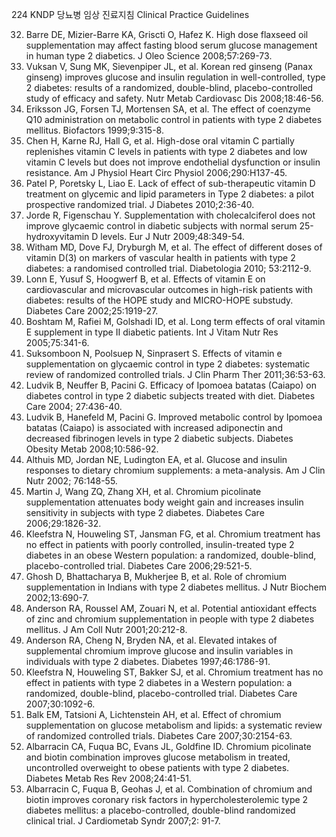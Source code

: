 224
KNDP 당뇨병 임상 진료지침 Clinical Practice Guidelines

32. Barre DE, Mizier-Barre KA, Griscti O, Hafez K. High dose flaxseed oil supplementation may affect fasting blood serum glucose management in human type 2 diabetics. J Oleo Science 2008;57:269-73.
33. Vuksan V, Sung MK, Sievenpiper JL, et al. Korean red ginseng (Panax ginseng) improves glucose and insulin regulation in well-controlled, type 2 diabetes: results of a randomized, double-blind, placebo-controlled study of efficacy and safety. Nutr Metab Cardiovasc Dis 2008;18:46-56.
34. Eriksson JG, Forsen TJ, Mortensen SA, et al. The effect of coenzyme Q10 administration on metabolic control in patients with type 2 diabetes mellitus. Biofactors 1999;9:315-8.
35. Chen H, Karne RJ, Hall G, et al. High-dose oral vitamin C partially replenishes vitamin C levels in patients with type 2 diabetes and low vitamin C levels but does not improve endothelial dysfunction or insulin resistance. Am J Physiol Heart Circ Physiol 2006;290:H137-45.
36. Patel P, Poretsky L, Liao E. Lack of effect of sub-therapeutic vitamin D treatment on glycemic and lipid parameters in Type 2 diabetes: a pilot prospective randomized trial. J Diabetes 2010;2:36-40.
37. Jorde R, Figenschau Y. Supplementation with cholecalciferol does not improve glycaemic control in diabetic subjects with normal serum 25-hydroxyvitamin D levels. Eur J Nutr 2009;48:349-54.
38. Witham MD, Dove FJ, Dryburgh M, et al. The effect of different doses of vitamin D(3) on markers of vascular health in patients with type 2 diabetes: a randomised controlled trial. Diabetologia 2010; 53:2112-9.
39. Lonn E, Yusuf S, Hoogwerf B, et al. Effects of vitamin E on cardiovascular and microvascular outcomes in high-risk patients with diabetes: results of the HOPE study and MICRO-HOPE substudy. Diabetes Care 2002;25:1919-27.
40. Boshtam M, Rafiei M, Golshadi ID, et al. Long term effects of oral vitamin E supplement in type II diabetic patients. Int J Vitam Nutr Res 2005;75:341-6.
41. Suksomboon N, Poolsuep N, Sinprasert S. Effects of vitamin e supplementation on glycaemic control in type 2 diabetes: systematic review of randomized controlled trials. J Clin Pharm Ther 2011;36:53-63.
42. Ludvik B, Neuffer B, Pacini G. Efficacy of Ipomoea batatas (Caiapo) on diabetes control in type 2 diabetic subjects treated with diet. Diabetes Care 2004; 27:436-40.
43. Ludvik B, Hanefeld M, Pacini G. Improved metabolic control by Ipomoea batatas (Caiapo) is associated with increased adiponectin and decreased fibrinogen levels in type 2 diabetic subjects. Diabetes Obesity Metab 2008;10:586-92.
44. Althuis MD, Jordan NE, Ludington EA, et al. Glucose and insulin responses to dietary chromium supplements: a meta-analysis. Am J Clin Nutr 2002; 76:148-55.
45. Martin J, Wang ZQ, Zhang XH, et al. Chromium picolinate supplementation attenuates body weight gain and increases insulin sensitivity in subjects with type 2 diabetes. Diabetes Care 2006;29:1826-32.
46. Kleefstra N, Houweling ST, Jansman FG, et al. Chromium treatment has no effect in patients with poorly controlled, insulin-treated type 2 diabetes in an obese Western population: a randomized, double-blind, placebo-controlled trial. Diabetes Care 2006;29:521-5.
47. Ghosh D, Bhattacharya B, Mukherjee B, et al. Role of chromium supplementation in Indians with type 2 diabetes mellitus. J Nutr Biochem 2002;13:690-7.
48. Anderson RA, Roussel AM, Zouari N, et al. Potential antioxidant effects of zinc and chromium supplementation in people with type 2 diabetes mellitus. J Am Coll Nutr 2001;20:212-8.
49. Anderson RA, Cheng N, Bryden NA, et al. Elevated intakes of supplemental chromium improve glucose and insulin variables in individuals with type 2 diabetes. Diabetes 1997;46:1786-91.
50. Kleefstra N, Houweling ST, Bakker SJ, et al. Chromium treatment has no effect in patients with type 2 diabetes in a Western population: a randomized, double-blind, placebo-controlled trial. Diabetes Care 2007;30:1092-6.
51. Balk EM, Tatsioni A, Lichtenstein AH, et al. Effect of chromium supplementation on glucose metabolism and lipids: a systematic review of randomized controlled trials. Diabetes Care 2007;30:2154-63.
52. Albarracin CA, Fuqua BC, Evans JL, Goldfine ID. Chromium picolinate and biotin combination improves glucose metabolism in treated, uncontrolled overweight to obese patients with type 2 diabetes. Diabetes Metab Res Rev 2008;24:41-51.
53. Albarracin C, Fuqua B, Geohas J, et al. Combination of chromium and biotin improves coronary risk factors in hypercholesterolemic type 2 diabetes mellitus: a placebo-controlled, double-blind randomized clinical trial. J Cardiometab Syndr 2007;2: 91-7.